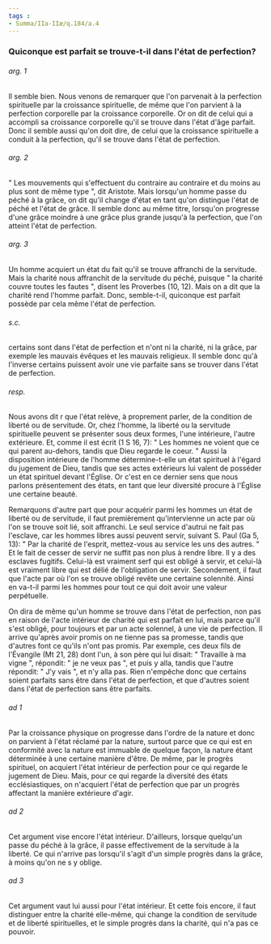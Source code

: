 ```yaml
---
tags : 
- Summa/IIa-IIæ/q.184/a.4
---
```


### Quiconque est parfait se trouve-t-il dans l'état de perfection?

###### arg. 1
Il semble bien. Nous venons de remarquer que l'on parvenait à la perfection spirituelle par la croissance spirituelle, de même que l'on parvient à la perfection corporelle par la croissance corporelle. Or on dit de celui qui a accompli sa croissance corporelle qu'il se trouve dans l'état d'âge parfait. Donc il semble aussi qu'on doit dire, de celui que la croissance spirituelle a conduit à la perfection, qu'il se trouve dans l'état de perfection. 

###### arg. 2
" Les mouvements qui s'effectuent du contraire au contraire et du moins au plus sont de même type ", dit Aristote. Mais lorsqu'un homme passe du péché à la grâce, on dit qu'il change d'état en tant qu'on distingue l'état de péché et l'état de grâce. Il semble donc au même titre, lorsqu'on progresse d'une grâce moindre à une grâce plus grande jusqu'à la perfection, que l'on atteint l'état de perfection. 

###### arg. 3
Un homme acquiert un état du fait qu'il se trouve affranchi de la servitude. Mais la charité nous affranchit de la servitude du péché, puisque " la charité couvre toutes les fautes ", disent les Proverbes (10, 12). Mais on a dit que la charité rend l'homme parfait. Donc, semble-t-il, quiconque est parfait possède par cela même l'état de perfection. 

###### s.c.
certains sont dans l'état de perfection et n'ont ni la charité, ni la grâce, par exemple les mauvais évêques et les mauvais religieux. Il semble donc qu'à l'inverse certains puissent avoir une vie parfaite sans se trouver dans l'état de perfection. 

###### resp.
Nous avons dit r que l'état relève, à proprement parler, de la condition de liberté ou de servitude. Or, chez l'homme, la liberté ou la servitude spirituelle peuvent se présenter sous deux formes, l'une intérieure, l'autre extérieure. Et, comme il est écrit (1 S 16, 7): " Les hommes ne voient que ce qui parent au-dehors, tandis que Dieu regarde le coeur. " Aussi la disposition intérieure de l'homme détermine-t-elle un état spirituel à l'égard du jugement de Dieu, tandis que ses actes extérieurs lui valent de posséder un état spirituel devant l'Église. Or c'est en ce dernier sens que nous parlons présentement des états, en tant que leur diversité procure à l'Église une certaine beauté. 

Remarquons d'autre part que pour acquérir parmi les hommes un état de liberté ou de servitude, il faut premièrement qu'intervienne un acte par où l'on se trouve soit lié, soit affranchi. Le seul service d'autrui ne fait pas l'esclave, car les hommes libres aussi peuvent servir, suivant S. Paul (Ga 5, 13): " Par la charité de l'esprit, mettez-vous au service les uns des autres. " Et le fait de cesser de servir ne suffit pas non plus à rendre libre. Il y a des esclaves fugitifs. Celui-là est vraiment serf qui est obligé à servir, et celui-là est vraiment libre qui est délié de l'obligation de servir. Secondement, il faut que l'acte par où l'on se trouve obligé revête une certaine solennité. Ainsi en va-t-il parmi les hommes pour tout ce qui doit avoir une valeur perpétuelle. 

On dira de même qu'un homme se trouve dans l'état de perfection, non pas en raison de l'acte intérieur de charité qui est parfait en lui, mais parce qu'il s'est obligé, pour toujours et par un acte solennel, à une vie de perfection. Il arrive qu'après avoir promis on ne tienne pas sa promesse, tandis que d'autres font ce qu'ils n'ont pas promis. Par exemple, ces deux fils de l'Évangile (Mt 21, 28) dont l'un, à son père qui lui disait: " Travaille à ma vigne ", répondit: " je ne veux pas ", et puis y alla, tandis que l'autre répondit: " J'y vais ", et n'y alla pas. Rien n'empêche donc que certains soient parfaits sans être dans l'état de perfection, et que d'autres soient dans l'état de perfection sans être parfaits. 

###### ad 1
Par la croissance physique on progresse dans l'ordre de la nature et donc on parvient à l'état réclamé par la nature, surtout parce que ce qui est en conformité avec la nature est immuable de quelque façon, la nature étant déterminée à une certaine manière d'être. De même, par le progrès spirituel, on acquiert l'état intérieur de perfection pour ce qui regarde le jugement de Dieu. Mais, pour ce qui regarde la diversité des états ecclésiastiques, on n'acquiert l'état de perfection que par un progrès affectant la manière extérieure d'agir. 

###### ad 2
Cet argument vise encore l'état intérieur. D'ailleurs, lorsque quelqu'un passe du péché à la grâce, il passe effectivement de la servitude à la liberté. Ce qui n'arrive pas lorsqu'il s'agit d'un simple progrès dans la grâce, à moins qu'on ne s y oblige. 

###### ad 3
Cet argument vaut lui aussi pour l'état intérieur. Et cette fois encore, il faut distinguer entre la charité elle-même, qui change la condition de servitude et de liberté spirituelles, et le simple progrès dans la charité, qui n'a pas ce pouvoir. 

